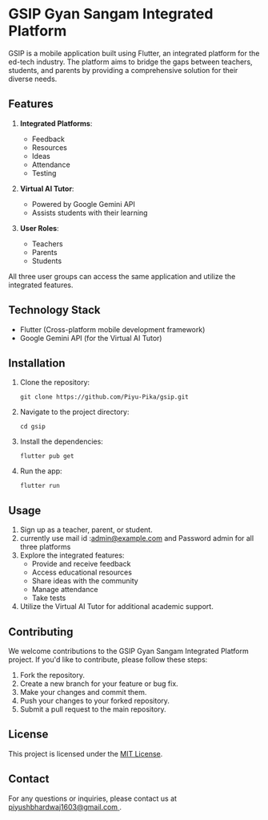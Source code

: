 # GSIP Gyan Sangam Integrated Platform

GSIP is a mobile application built using Flutter, an integrated platform for the ed-tech industry. The platform aims to bridge the gaps between teachers, students, and parents by providing a comprehensive solution for their diverse needs.

## Features

1. **Integrated Platforms**:
   - Feedback
   - Resources
   - Ideas
   - Attendance
   - Testing

2. **Virtual AI Tutor**:
   - Powered by Google Gemini API
   - Assists students with their learning

3. **User Roles**:
   - Teachers
   - Parents
   - Students

All three user groups can access the same application and utilize the integrated features.

## Technology Stack

- Flutter (Cross-platform mobile development framework)
- Google Gemini API (for the Virtual AI Tutor)

## Installation

1. Clone the repository:
   ```
   git clone https://github.com/Piyu-Pika/gsip.git
   ```
2. Navigate to the project directory:
   ```
   cd gsip
   ```
3. Install the dependencies:
   ```
   flutter pub get
   ```
4. Run the app:
   ```
   flutter run
   ```

## Usage

1. Sign up as a teacher, parent, or student.
2. currently use mail id :admin@example.com and Password admin for all three platforms
4. Explore the integrated features:
   - Provide and receive feedback
   - Access educational resources
   - Share ideas with the community
   - Manage attendance
   - Take tests
5. Utilize the Virtual AI Tutor for additional academic support.

## Contributing

We welcome contributions to the GSIP Gyan Sangam Integrated Platform project. If you'd like to contribute, please follow these steps:

1. Fork the repository.
2. Create a new branch for your feature or bug fix.
3. Make your changes and commit them.
4. Push your changes to your forked repository.
5. Submit a pull request to the main repository.

## License

This project is licensed under the [MIT License](LICENSE).

## Contact

For any questions or inquiries, please contact us at [piyushbhardwaj1603@gmail.com ](mailto:piyushbhardwaj1603@gmail.com).
